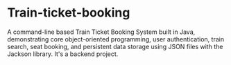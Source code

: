 # Train-ticket-booking
A command-line based Train Ticket Booking System built in Java, demonstrating core object-oriented programming, user authentication, train search, seat booking, and persistent data storage using JSON files with the Jackson library.
It's a backend project.

